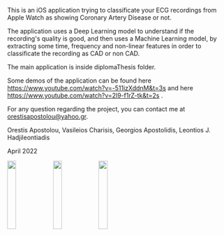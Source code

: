 This is an iOS application trying to classificate your ECG recordings from Apple
Watch as showing Coronary Artery Disease or not. 

The application uses a Deep Learning model to understand if the recording's quality is good, and then uses a Machine Learning model, by extracting some time,
frequency and non-linear features in order to classificate the recording as CAD
or non CAD.

The main application is inside diplomaThesis folder.

Some demos of the application can be found here https://www.youtube.com/watch?v=-511izXddnM&t=3s and here https://www.youtube.com/watch?v=2l9-f1rZ-tk&t=2s .

For any question regarding the project, you can contact me at orestisapostolou@yahoo.gr.

Orestis Apostolou, Vasileios Charisis, Georgios Apostolidis, Leontios J. Hadjileontiadis

April 2022

<p float="left">
  <img src="https://user-images.githubusercontent.com/35412051/202215476-f707541b-f4b8-4a50-a4ad-bbd3ba7cbe8c.png" width=20% height=20% />
  <img src="https://user-images.githubusercontent.com/35412051/202215509-6cbb3987-233b-4292-a699-ca6e7cd7569c.png" width=20% height=20% />
  <img src="https://user-images.githubusercontent.com/35412051/202215528-75208d27-ba50-4073-b1b0-9029c6a3220a.png" width=20% height=20% />

</p>
